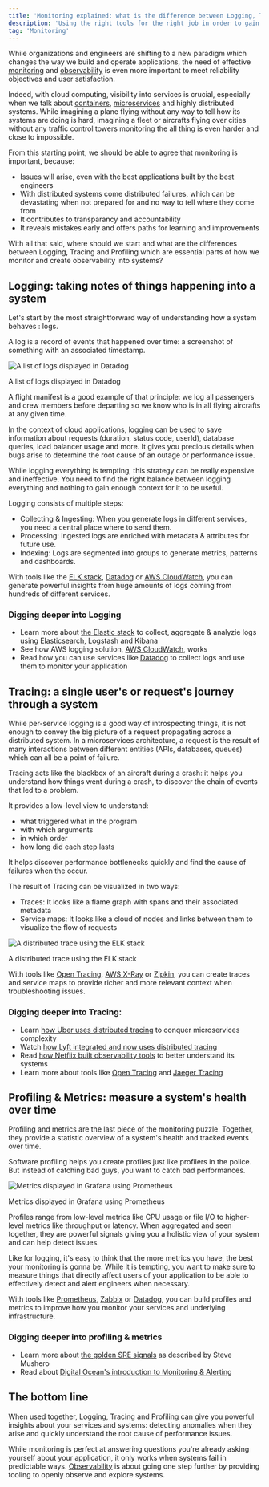 ```yaml
---
title: 'Monitoring explained: what is the difference between Logging, Tracing and Profiling?'
description: 'Using the right tools for the right job in order to gain visibility into systems and services.'
tag: 'Monitoring'
---
```


While organizations and engineers are shifting to a new paradigm which changes the way we build and operate applications, the need of effective [monitoring](#monitoring 'What is monitoring?') and [observability](#observability 'What is observability?') is even more important to meet reliability objectives and user satisfaction.

Indeed, with cloud computing, visibility into services is crucial, especially when we talk about [containers](#containers-and-docker 'What is Docker and containers?'), [microservices](#microservice-architecture 'What are microservices?') and highly distributed systems. While imagining a plane flying without any way to tell how its systems are doing is hard, imagining a fleet or aircrafts flying over cities without any traffic control towers monitoring the all thing is even harder and close to impossible.

From this starting point, we should be able to agree that monitoring is important, because:

- Issues will arise, even with the best applications built by the best engineers
- With distributed systems come distributed failures, which can be devastating when not prepared for and no way to tell where they come from
- It contributes to transparancy and accountability
- It reveals mistakes early and offers paths for learning and improvements

With all that said, where should we start and what are the differences between Logging, Tracing and Profiling which are essential parts of how we monitor and create observability into systems?

## Logging: taking notes of things happening into a system

Let's start by the most straightforward way of understanding how a system behaves : logs.

A log is a record of events that happened over time: a screenshot of something with an associated timestamp.

![A list of logs displayed in Datadog](/monitoring-explained/datadog-logs.jpg)

A list of logs displayed in Datadog

A flight manifest is a good example of that principle: we log all passengers and crew members before departing so we know who is in all flying aircrafts at any given time.

In the context of cloud applications, logging can be used to save information about requests (duration, status code, userId), database queries, load balancer usage and more. It gives you precious details when bugs arise to determine the root cause of an outage or performance issue.

While logging everything is tempting, this strategy can be really expensive and ineffective. You need to find the right balance between logging everything and nothing to gain enough context for it to be useful.

Logging consists of multiple steps:

- Collecting & Ingesting: When you generate logs in different services, you need a central place where to send them.
- Processing: Ingested logs are enriched with metadata & attributes for future use.
- Indexing: Logs are segmented into groups to generate metrics, patterns and dashboards.

With tools like the [ELK stack](https://www.elastic.co/what-is/elk-stack), [Datadog](https://docs.datadoghq.com/logs/) or [AWS CloudWatch](https://aws.amazon.com/cloudwatch/), you can generate powerful insights from huge amounts of logs coming from hundreds of different services.

### Digging deeper into Logging

- Learn more about [the Elastic stack](https://logz.io/learn/complete-guide-elk-stack/#intro) to collect, aggregate & analyzie logs using Elasticsearch, Logstash and Kibana
- See how AWS logging solution, [AWS CloudWatch](https://docs.aws.amazon.com/AmazonCloudWatch/latest/monitoring/cloudwatch_architecture.html), works
- Read how you can use services like [Datadog](https://docs.datadoghq.com/logs/) to collect logs and use them to monitor your application

## Tracing: a single user's or request's journey through a system

While per-service logging is a good way of introspecting things, it is not enough to convey the big picture of a request propagating across a distributed system. In a microservices architecture, a request is the result of many interactions between different entities (APIs, databases, queues) which can all be a point of failure.

Tracing acts like the blackbox of an aircraft during a crash: it helps you understand how things went during a crash, to discover the chain of events that led to a problem.

It provides a low-level view to understand:

- what triggered what in the program
- with which arguments
- in which order
- how long did each step lasts

It helps discover performance bottlenecks quickly and find the cause of failures when the occur.

The result of Tracing can be visualized in two ways:

- Traces: It looks like a flame graph with spans and their associated metadata
- Service maps: It looks like a cloud of nodes and links between them to visualize the flow of requests

![A distributed trace using the ELK stack](/monitoring-explained/distributed-tracing.png)

A distributed trace using the ELK stack

With tools like [Open Tracing](https://opentracing.io/), [AWS X-Ray](https://aws.amazon.com/xray/) or [Zipkin](https://zipkin.io/), you can create traces and service maps to provide richer and more relevant context when troubleshooting issues.

### Digging deeper into Tracing:

- Learn [how Uber uses distributed tracing](https://www.youtube.com/watch?v=EW9GjQNcyzI) to conquer microservices complexity
- Watch [how Lyft integrated and now uses distributed tracing](https://www.youtube.com/watch?v=URCLeycMrhU)
- Read [how Netflix built observability tools](https://netflixtechblog.com/lessons-from-building-observability-tools-at-netflix-7cfafed6ab17) to better understand its systems
- Learn more about tools like [Open Tracing](https://opentracing.io/) and [Jaeger Tracing](https://www.jaegertracing.io/)

## Profiling & Metrics: measure a system's health over time

Profiling and metrics are the last piece of the monitoring puzzle. Together, they provide a statistic overview of a system's health and tracked events over time.

Software profiling helps you create profiles just like profilers in the police. But instead of catching bad guys, you want to catch bad performances.

![Metrics displayed in Grafana using Prometheus](/monitoring-explained/metrics-and-profiling.png)

Metrics displayed in Grafana using Prometheus

Profiles range from low-level metrics like CPU usage or file I/O to higher-level metrics like throughput or latency. When aggregated and seen together, they are powerful signals giving you a holistic view of your system and can help detect issues.

Like for logging, it's easy to think that the more metrics you have, the best your monitoring is gonna be. While it is tempting, you want to make sure to measure things that directly affect users of your application to be able to effectively detect and alert engineers when necessary.

With tools like [Prometheus](https://prometheus.io/), [Zabbix](https://www.zabbix.com/) or [Datadog](https://docs.datadoghq.com/tracing/profiling/?tab=java), you can build profiles and metrics to improve how you monitor your services and underlying infrastructure.

### Digging deeper into profiling & metrics

- Learn more about [the golden SRE signals](https://medium.com/faun/how-to-monitor-the-sre-golden-signals-1391cadc7524) as described by Steve Mushero
- Read about [Digital Ocean's introduction to Monitoring & Alerting](https://www.digitalocean.com/community/tutorials/an-introduction-to-metrics-monitoring-and-alerting)

## The bottom line

When used together, Logging, Tracing and Profiling can give you powerful insights about your services and systems: detecting anomalies when they arise and quickly understand the root cause of performance issues.

While monitoring is perfect at answering questions you're already asking yourself about your application, it only works when systems fail in predictable ways. [Observability](#observability 'What is Observability?') is about going one step further by providing tooling to openly observe and explore systems.
